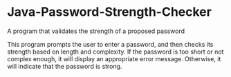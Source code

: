 # Java-Password-Strength-Checker
A program that validates the strength of a proposed password

This program prompts the user to enter a password, and then checks its strength based on length and complexity. If the password is too short or not complex enough, it will display an appropriate error message. Otherwise, it will indicate that the password is strong.
